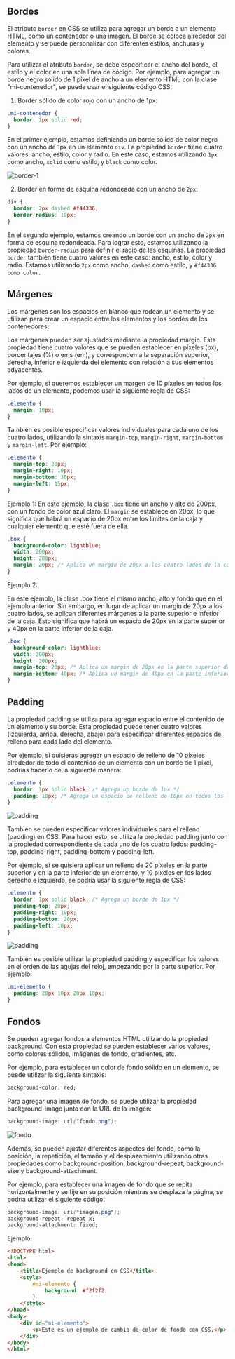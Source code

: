 
## Bordes

El atributo `border` en CSS se utiliza para agregar un borde a un elemento HTML, como un contenedor o una imagen. El borde se coloca alrededor del elemento y se puede personalizar con diferentes estilos, anchuras y colores.

Para utilizar el atributo `border`, se debe especificar el ancho del borde, el estilo y el color en una sola línea de código. Por ejemplo, para agregar un borde negro sólido de 1 píxel de ancho a un elemento HTML con la clase "mi-contenedor", se puede usar el siguiente código CSS:


1. Border sólido de color rojo con un ancho de 1px:

```CSS
.mi-contenedor {
  border: 1px solid red;
}
```
En el primer ejemplo, estamos definiendo un borde sólido de color negro con un ancho de 1px en un elemento `div`. La propiedad `border` tiene cuatro valores: ancho, estilo, color y radio. En este caso, estamos utilizando `1px` como ancho, `solid` como estilo, y `black` como color.

![border-1](./imgs/border.png)

2. Border en forma de esquina redondeada con un ancho de `2px`:
   
```CSS
div {
  border: 2px dashed #f44336;
  border-radius: 10px;
}
```
En el segundo ejemplo, estamos creando un borde con un ancho de `2px` en forma de esquina redondeada. Para lograr esto, estamos utilizando la propiedad `border-radius` para definir el radio de las esquinas. La propiedad `border` también tiene cuatro valores en este caso: ancho, estilo, color y radio. Estamos utilizando `2px` como ancho, `dashed` como estilo, y `#f44336 como color`.


## Márgenes

Los márgenes son los espacios en blanco que rodean un elemento y se utilizan para crear un espacio entre los elementos y los bordes de los contenedores.

Los márgenes pueden ser ajustados mediante la propiedad margin. Esta propiedad tiene cuatro valores que se pueden establecer en píxeles (px), porcentajes (%) o ems (em), y corresponden a la separación superior, derecha, inferior e izquierda del elemento con relación a sus elementos adyacentes.

Por ejemplo, si queremos establecer un margen de 10 píxeles en todos los lados de un elemento, podemos usar la siguiente regla de CSS:

```css
.elemento {
  margin: 10px;
}
```

También es posible especificar valores individuales para cada uno de los cuatro lados, utilizando la sintaxis `margin-top`, `margin-right`, `margin-bottom` y `margin-left`. Por ejemplo:

```css
.elemento {
  margin-top: 20px;
  margin-right: 10px;
  margin-bottom: 30px;
  margin-left: 15px;
}
```

Ejemplo 1:
En este ejemplo, la clase `.box` tiene un ancho y alto de 200px, con un fondo de color azul claro. El `margin` se establece en 20px, lo que significa que habrá un espacio de 20px entre los límites de la caja y cualquier elemento que esté fuera de ella.

```CSS
.box {
  background-color: lightblue;
  width: 200px;
  height: 200px;
  margin: 20px; /* Aplica un margin de 20px a los cuatro lados de la caja */
}
```

Ejemplo 2:

En este ejemplo, la clase .box tiene el mismo ancho, alto y fondo que en el ejemplo anterior. Sin embargo, en lugar de aplicar un margin de 20px a los cuatro lados, se aplican diferentes márgenes a la parte superior e inferior de la caja. Esto significa que habrá un espacio de 20px en la parte superior y 40px en la parte inferior de la caja.

```CSS
.box {
  background-color: lightblue;
  width: 200px;
  height: 200px;
  margin-top: 20px; /* Aplica un margin de 20px en la parte superior de la caja */
  margin-bottom: 40px; /* Aplica un margin de 40px en la parte inferior de la caja */
}
```

## Padding

La propiedad padding se utiliza para agregar espacio entre el contenido de un elemento y su borde. Esta propiedad puede tener cuatro valores (izquierda, arriba, derecha, abajo) para especificar diferentes espacios de relleno para cada lado del elemento.

Por ejemplo, si quisieras agregar un espacio de relleno de 10 píxeles alrededor de todo el contenido de un elemento con un borde de 1 píxel, podrías hacerlo de la siguiente manera:

```css
.elemento {
  border: 1px solid black; /* Agrega un borde de 1px */
  padding: 10px; /* Agrega un espacio de relleno de 10px en todos los lados */
}
```

![padding](./imgs/border-padding.png)

También se pueden especificar valores individuales para el relleno (padding) en CSS. Para hacer esto, se utiliza la propiedad padding junto con la propiedad correspondiente de cada uno de los cuatro lados: padding-top, padding-right, padding-bottom y padding-left.

Por ejemplo, si se quisiera aplicar un relleno de 20 píxeles en la parte superior y en la parte inferior de un elemento, y 10 píxeles en los lados derecho e izquierdo, se podría usar la siguiente regla de CSS:

```css
.elemento {
  border: 1px solid black; /* Agrega un borde de 1px */
  padding-top: 20px;
  padding-right: 10px;
  padding-bottom: 20px;
  padding-left: 10px;
}
```
![padding](./imgs/paddingtop.png)


También es posible utilizar la propiedad padding y especificar los valores en el orden de las agujas del reloj, empezando por la parte superior. Por ejemplo:

```css
.mi-elemento {
  padding: 20px 10px 20px 10px;
}
```

## Fondos

Se pueden agregar fondos a elementos HTML utilizando la propiedad background. Con esta propiedad se pueden establecer varios valores, como colores sólidos, imágenes de fondo, gradientes, etc.

Por ejemplo, para establecer un color de fondo sólido en un elemento, se puede utilizar la siguiente sintaxis:


```css
background-color: red;
```

Para agregar una imagen de fondo, se puede utilizar la propiedad background-image junto con la URL de la imagen:

```css
background-image: url("fondo.png");
```

![fondo](./imgs/background.png)


Además, se pueden ajustar diferentes aspectos del fondo, como la posición, la repetición, el tamaño y el desplazamiento utilizando otras propiedades como background-position, background-repeat, background-size y background-attachment.

Por ejemplo, para establecer una imagen de fondo que se repita horizontalmente y se fije en su posición mientras se desplaza la página, se podría utilizar el siguiente código:

```css
background-image: url("imagen.png");
background-repeat: repeat-x;
background-attachment: fixed;
```


Ejemplo:

```html
<!DOCTYPE html>
<html>
<head>
	<title>Ejemplo de background en CSS</title>
	<style>
		#mi-elemento {
			background: #f2f2f2;
		}
	</style>
</head>
<body>
	<div id="mi-elemento">
		<p>Este es un ejemplo de cambio de color de fondo con CSS.</p>
	</div>
</body>
</html>
```
